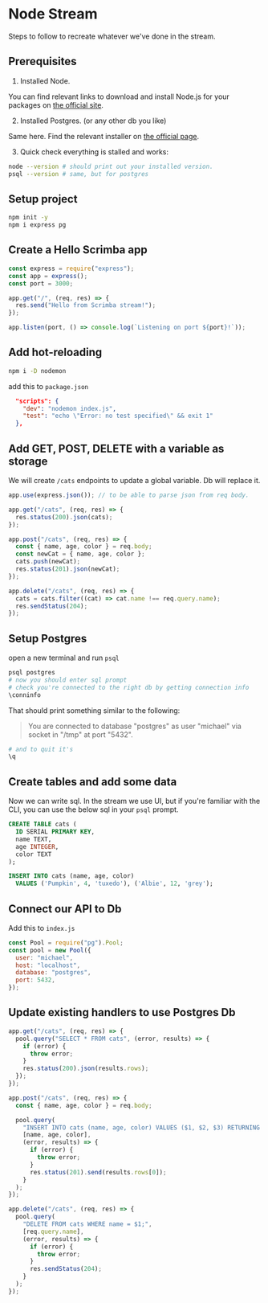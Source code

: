 # Node Stream

Steps to follow to recreate whatever we've done in the stream.

## Prerequisites

1. Installed Node.

You can find relevant links to download and install Node.js for your packages on [the official site](https://nodejs.org/en/download/).

2. Installed Postgres. (or any other db you like)

Same here. Find the relevant installer on [the official page](https://www.postgresql.org/download/).

3. Quick check everything is stalled and works:

```sh
node --version # should print out your installed version.
psql --version # same, but for postgres
```

## Setup project

```sh
npm init -y
npm i express pg
```

## Create a Hello Scrimba app

```js
const express = require("express");
const app = express();
const port = 3000;

app.get("/", (req, res) => {
  res.send("Hello from Scrimba stream!");
});

app.listen(port, () => console.log(`Listening on port ${port}!`));
```

## Add hot-reloading

```sh
npm i -D nodemon
```

add this to `package.json`

```json
  "scripts": {
    "dev": "nodemon index.js",
    "test": "echo \"Error: no test specified\" && exit 1"
  },
```

## Add GET, POST, DELETE with a variable as storage

We will create `/cats` endpoints to update a global variable. Db will replace it.

```js
app.use(express.json()); // to be able to parse json from req body.

app.get("/cats", (req, res) => {
  res.status(200).json(cats);
});

app.post("/cats", (req, res) => {
  const { name, age, color } = req.body;
  const newCat = { name, age, color };
  cats.push(newCat);
  res.status(201).json(newCat);
});

app.delete("/cats", (req, res) => {
  cats = cats.filter((cat) => cat.name !== req.query.name);
  res.sendStatus(204);
});
```

## Setup Postgres

open a new terminal and run `psql`

```sh
psql postgres
# now you should enter sql prompt
# check you're connected to the right db by getting connection info
\conninfo
```

That should print something similar to the following:

> You are connected to database "postgres" as user "michael" via socket in "/tmp" at port "5432".

```sh
# and to quit it's
\q
```

## Create tables and add some data

Now we can write sql. In the stream we use UI, but if you're familiar with the CLI, you can use the below sql in your `psql` prompt.

```sql
CREATE TABLE cats (
  ID SERIAL PRIMARY KEY,
  name TEXT,
  age INTEGER,
  color TEXT
);

INSERT INTO cats (name, age, color)
  VALUES ('Pumpkin', 4, 'tuxedo'), ('Albie', 12, 'grey');
```

## Connect our API to Db

Add this to `index.js`

```js
const Pool = require("pg").Pool;
const pool = new Pool({
  user: "michael",
  host: "localhost",
  database: "postgres",
  port: 5432,
});
```

## Update existing handlers to use Postgres Db

```js
app.get("/cats", (req, res) => {
  pool.query("SELECT * FROM cats", (error, results) => {
    if (error) {
      throw error;
    }
    res.status(200).json(results.rows);
  });
});

app.post("/cats", (req, res) => {
  const { name, age, color } = req.body;

  pool.query(
    "INSERT INTO cats (name, age, color) VALUES ($1, $2, $3) RETURNING *;",
    [name, age, color],
    (error, results) => {
      if (error) {
        throw error;
      }
      res.status(201).send(results.rows[0]);
    }
  );
});

app.delete("/cats", (req, res) => {
  pool.query(
    "DELETE FROM cats WHERE name = $1;",
    [req.query.name],
    (error, results) => {
      if (error) {
        throw error;
      }
      res.sendStatus(204);
    }
  );
});
```
